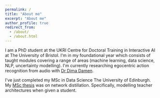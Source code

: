 ```yaml
---
permalink: /
title: "About me"
excerpt: "About me"
author_profile: true
redirect_from: 
  - /about/
  - /about.html
---
```


I am a PhD student at the UKRI Centre for Doctoral Training in Interactive AI at The University of Bristol. I'm in my foundational year which consists of taught modules covering a range of areas (machine learning, data science, NLP, uncertainty modelling). I'm currently researching egocentric action recognition from audio with [Dr Dima Damen](http://people.cs.bris.ac.uk/~damen/).

I've just completed my MSc in Data Science The University of Edinburgh. My [MSc thesis](https://github.com/DWhettam/FisherDistillation) was on network distillation. Specifically, modelling teacher architectures when given a student.
